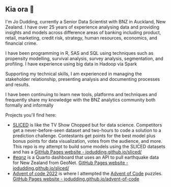 ## Kia ora 👋 

I'm Jo Dudding, currently a Senior Data Scientist with BNZ in Auckland, New Zealand. I have over 25 years of experience analysing data and providing insights and models across difference areas of banking including product, retail, marketing, credit risk, strategy, human resources, economics, and financial crime.

I have been programming in R, SAS and SQL using techniques such as propensity modelling, survival analysis, survey analysis, segmentation, and profiling. I have experience using big data in Hadoop via Spark

Supporting my technical skills, I am experienced in managing the stakeholder relationship, presenting analysis and documenting processes and results.

I have been continuing to learn new tools, platforms and techniques and frequently share my knowledge with the BNZ analytics community both formally and informally

Projects you'll find here:

- [SLICED](https://github.com/JoDudding/sliced) is like the TV Show Chopped but for data science. Competitors get a never-before-seen dataset and two-hours to code a solution to a prediction challenge. Contestants get points for the best model plus bonus points for data visualization, votes from the audience, and more. This repo is my attempt to build some models using the SLICED datasets and has a [GitHub Pages website - jodudding.github.io/sliced/](https://jodudding.github.io/sliced/)
- [#eqnz](https://github.com/JoDudding/eqnz) is a Quarto dashboard that uses an API to pull earthquake data for New Zealand from GeoNet. [GitHub Pages website - jodudding.github.io/sliced/](https://jodudding.github.io/eqnz/)
- [Advent of code 2022](https://github.com/JoDudding/advent-of-code) is where I attempted the [Advent of Code](https://adventofcode.com/2022) puzzles. [GitHub Pages website - jodudding.github.io/advent-of-code](https://jodudding.github.io/advent-of-code/)


<!--
**JoDudding/jodudding** is a ✨ _special_ ✨ repository because its `README.md` (this file) appears on your GitHub profile.

Here are some ideas to get you started:

- 🔭 I’m currently working on ...
- 🌱 I’m currently learning ...
- 👯 I’m looking to collaborate on ...
- 🤔 I’m looking for help with ...
- 💬 Ask me about ...
- 📫 How to reach me: ...
- 😄 Pronouns: ...
- ⚡ Fun fact: ...
-->
